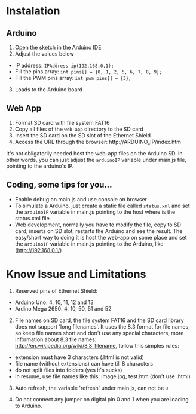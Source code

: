 # Instalation

## Arduino

1. Open the sketch in the Arduino IDE
2. Adjust the values below
  * IP address: `IPAddress ip(192,168,0,1);`
  * Fill the pins array: `int pins[] = {0, 1, 2, 5, 6, 7, 8, 9};`
  * Fill the PWM pins array: `int pwm_pins[] = {3};`
3. Loads to the Arduino board

## Web App

1. Format SD card with file system FAT16
2. Copy all files of the `web-app` directory to the SD card
3. Insert the SD card on the SD slot of the Ethernet Shield
4. Access the URL through the browser: http://ARDUINO_IP/index.htm

It's not obligatorily needed host the web-app files on the Arduino SD. In other
words, you can just adjust the `arduinoIP` variable under main.js file, pointing
to the arduino's IP.

## Coding, some tips for you...

* Enable debug on main.js and use console on browser
* To simulate a Arduino, just create a static file called `status.xml` and set
the `arduinoIP` variable in main.js pointing to the host where is the status.xml
file.
* Web development, normally you have to modify the file, copy to SD card, inserts
on SD slot, restarts the Arduino and see the result. The easy/short way to doing
it is host the web-app on some place and set the `arduinoIP` variable in main.js
pointing to the Arduino, like (http://192.168.0.1/)

# Know Issue and Limitations

1. Reserved pins of Ethernet Shield:
  * Arduino Uno: 4, 10, 11, 12 and 13
  * Ardino Mega 2650: 4, 10, 50, 51 and 52

2. File names on SD card, the file system FAT16 and the SD card library does not
support 'long filenames'. It uses the 8.3 format for file names, so keep file
names short and don't use any special characters, more information about 8.3
file names: http://en.wikipedia.org/wiki/8.3_filename, follow this simples rules:
  * extension must have 3 characters (.html is not valid)
  * file name (without extensions) can have till 8 characters
  * do not split files into folders (yes it's sucks)
  * in resume, use file names like this: image.jpg, test.htm (don't use .html)

3. Auto refresh, the variable 'refresh' under main.js, can not be `0`

4. Do not connect any jumper on digital pin 0 and 1 when you are loading to Arduino.
